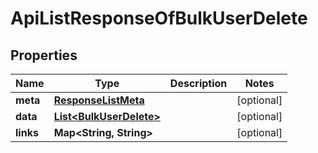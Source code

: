 
# ApiListResponseOfBulkUserDelete

## Properties
Name | Type | Description | Notes
------------ | ------------- | ------------- | -------------
**meta** | [**ResponseListMeta**](ResponseListMeta.md) |  |  [optional]
**data** | [**List&lt;BulkUserDelete&gt;**](BulkUserDelete.md) |  |  [optional]
**links** | **Map&lt;String, String&gt;** |  |  [optional]



